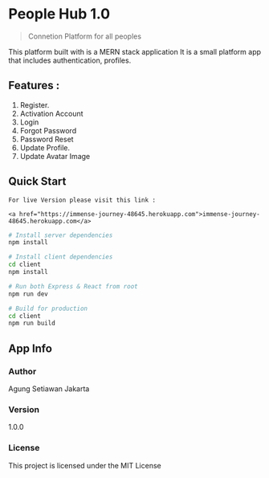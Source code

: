 # People Hub 1.0

> Connetion Platform for all peoples

This platform built with is a MERN stack application It is a small platform app that includes authentication, profiles.

## Features :

1. Register.
2. Activation Account
3. Login
4. Forgot Password
5. Password Reset
6. Update Profile.
7. Update Avatar Image

## Quick Start

```
For live Version please visit this link :

<a href="https://immense-journey-48645.herokuapp.com">immense-journey-48645.herokuapp.com</a>

```

```bash
# Install server dependencies
npm install

# Install client dependencies
cd client
npm install

# Run both Express & React from root
npm run dev

# Build for production
cd client
npm run build
```

## App Info

### Author

Agung Setiawan
Jakarta

### Version

1.0.0

### License

This project is licensed under the MIT License

